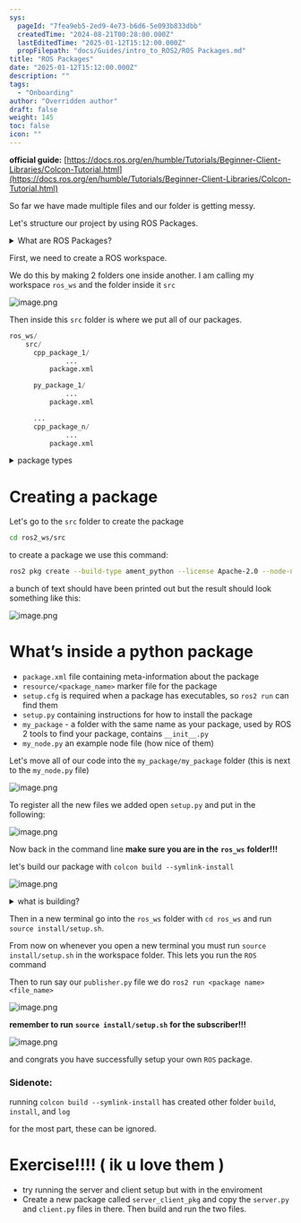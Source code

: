```yaml
---
sys:
  pageId: "7fea9eb5-2ed9-4e73-b6d6-5e093b833dbb"
  createdTime: "2024-08-21T00:28:00.000Z"
  lastEditedTime: "2025-01-12T15:12:00.000Z"
  propFilepath: "docs/Guides/intro_to_ROS2/ROS Packages.md"
title: "ROS Packages"
date: "2025-01-12T15:12:00.000Z"
description: ""
tags:
  - "Onboarding"
author: "Overridden author"
draft: false
weight: 145
toc: false
icon: ""
---
```


**official guide:** [https://docs.ros.org/en/humble/Tutorials/Beginner-Client-Libraries/Colcon-Tutorial.html](https://docs.ros.org/en/humble/Tutorials/Beginner-Client-Libraries/Colcon-Tutorial.html)

So far we have made multiple files and our folder is getting messy.

Let's structure our project by using ROS Packages.

<details>

<summary>What are ROS Packages?</summary>

ROS Packages are, as the name implies, packages of code that are highly sharable between ROS developers.

They consist of a folder, `package.xml` file, and source code

```python
      cpp_package_1/
		      ... imagine much code files here ..
          package.xml
```

</details>

First, we need to create a ROS workspace.

We do this by making 2 folders one inside another. I am calling my workspace `ros_ws` and the folder inside it `src`

![image.png](https://prod-files-secure.s3.us-west-2.amazonaws.com/d518164a-d88e-44d1-a4ee-3adb3bd8bce0/70706947-fd18-4537-a67b-e12946812d31/image.png?X-Amz-Algorithm=AWS4-HMAC-SHA256&X-Amz-Content-Sha256=UNSIGNED-PAYLOAD&X-Amz-Credential=ASIAZI2LB4665AQ342SE%2F20250217%2Fus-west-2%2Fs3%2Faws4_request&X-Amz-Date=20250217T110530Z&X-Amz-Expires=3600&X-Amz-Security-Token=IQoJb3JpZ2luX2VjEEkaCXVzLXdlc3QtMiJGMEQCIFmEOJv%2F6PD6Bx%2Bk0KwPCv7pcUaLMjJUFBN3m%2Bx0%2BXyFAiBQrOQBZSttxdwYLuDo4zaGbeqCRr4yX51viPQtmiAi8Sr%2FAwhyEAAaDDYzNzQyMzE4MzgwNSIM7e6ot%2FnwWi%2FoEohRKtwDpg9wmrYFfzfA0nt9g0VvFrxovPrGzNDgYmxdoS4Ews0K5RjeKeVJsEng%2FoOofXzZUI2THX4bfvQo9dq97ylrCZsKxVlkzD7mYAGQi8Q7xU3KzvfE%2BcMVl5gkrZxJFMosVkZlBTH4nCq4bhaa3pXXuBn7sHx6PtbYfpmhpKEsgSJZozMX4sqSuaW8pU5sJMUnYf0x0Jp4511LqpQuYgosNoB%2F2c%2Fq9%2B8xXE8j0MiDIPTaXLYIk8H44HJFZvf1ARvMC5tw1TFT6tM13njpopccj1TJvnUNPS8QxhTBpPWqg%2Bt90IZJoZ4ub%2F1dtQcYKKYW%2BYeCJp5jZbDqbenp5anStQsiqxHs4R7hMSMsrYiSvHLlQMYdg1IKt1d6cboMCOf2vruZfwdAXzvyVFkVYf0cjZdyv3GbBIuCAN0X%2FlPJBgstl0pPlGg0TaKeio1skAdhMaWQlYqp296FCKtfwrb8vB%2Fmsh1SWianZ9szypcxkRk%2FGsAEceIrHdRDDSGU1Lk8%2BF0jbPw2OhFGbsX5Uq47m6SZkMWOpCLMpo5QfiMA%2B8T5FWexLfwo4kXLSWcvhUbAN2IMiWqVswV3yWkpvzDR4YSvR%2FG8LNhMP%2FFZTZSC0JO2DKzeHqaI2%2FHaOE8wxerLvQY6pgFOeZI6332pfyf%2F3084Z56LuqqgO1w23Hv2aKzSFNA%2BCQDhp9q09h7mIVgZT497M%2BfqWmmuDI3aPjbe6A1OEFcbCtt6BacShR4FWn6%2FMjfPQz%2BDZ6HhqUlp7jFeReOlMhGPbhdeZY1Zqd2ld6mlH4R9HeVhVatNWJWROi%2BJvehvtN8jnVP3pxYvGN31LxVDhbQ6edykibxokn%2FpwT%2Bu6VqfZWkvgfx9&X-Amz-Signature=d38eca581e060f6cfe88b5a7143459a039e58fbf49e15b6e96d4914cf418bac8&X-Amz-SignedHeaders=host&x-id=GetObject)

Then inside this `src` folder is where we put all of our packages.

```python
ros_ws/
    src/
      cpp_package_1/
		      ...
          package.xml

      py_package_1/
		      ...
          package.xml

      ...
      cpp_package_n/
		      ...
          package.xml

```

<details>

<summary>package types</summary>

packages can be either `C++` or python.

the intern file structure is different for each but for this guide we will stick to creating python packages

</details>

# Creating a package

Let's go to the `src` folder to create the package

```bash
cd ros2_ws/src
```

to create a package we use this command:

```bash
ros2 pkg create --build-type ament_python --license Apache-2.0 --node-name my_node my_package
```

a bunch of text should have been printed out but the result should look something like this:

![image.png](https://prod-files-secure.s3.us-west-2.amazonaws.com/d518164a-d88e-44d1-a4ee-3adb3bd8bce0/e6cf1e3f-8512-4a3e-b131-079f800bf3e8/image.png?X-Amz-Algorithm=AWS4-HMAC-SHA256&X-Amz-Content-Sha256=UNSIGNED-PAYLOAD&X-Amz-Credential=ASIAZI2LB4665AQ342SE%2F20250217%2Fus-west-2%2Fs3%2Faws4_request&X-Amz-Date=20250217T110531Z&X-Amz-Expires=3600&X-Amz-Security-Token=IQoJb3JpZ2luX2VjEEkaCXVzLXdlc3QtMiJGMEQCIFmEOJv%2F6PD6Bx%2Bk0KwPCv7pcUaLMjJUFBN3m%2Bx0%2BXyFAiBQrOQBZSttxdwYLuDo4zaGbeqCRr4yX51viPQtmiAi8Sr%2FAwhyEAAaDDYzNzQyMzE4MzgwNSIM7e6ot%2FnwWi%2FoEohRKtwDpg9wmrYFfzfA0nt9g0VvFrxovPrGzNDgYmxdoS4Ews0K5RjeKeVJsEng%2FoOofXzZUI2THX4bfvQo9dq97ylrCZsKxVlkzD7mYAGQi8Q7xU3KzvfE%2BcMVl5gkrZxJFMosVkZlBTH4nCq4bhaa3pXXuBn7sHx6PtbYfpmhpKEsgSJZozMX4sqSuaW8pU5sJMUnYf0x0Jp4511LqpQuYgosNoB%2F2c%2Fq9%2B8xXE8j0MiDIPTaXLYIk8H44HJFZvf1ARvMC5tw1TFT6tM13njpopccj1TJvnUNPS8QxhTBpPWqg%2Bt90IZJoZ4ub%2F1dtQcYKKYW%2BYeCJp5jZbDqbenp5anStQsiqxHs4R7hMSMsrYiSvHLlQMYdg1IKt1d6cboMCOf2vruZfwdAXzvyVFkVYf0cjZdyv3GbBIuCAN0X%2FlPJBgstl0pPlGg0TaKeio1skAdhMaWQlYqp296FCKtfwrb8vB%2Fmsh1SWianZ9szypcxkRk%2FGsAEceIrHdRDDSGU1Lk8%2BF0jbPw2OhFGbsX5Uq47m6SZkMWOpCLMpo5QfiMA%2B8T5FWexLfwo4kXLSWcvhUbAN2IMiWqVswV3yWkpvzDR4YSvR%2FG8LNhMP%2FFZTZSC0JO2DKzeHqaI2%2FHaOE8wxerLvQY6pgFOeZI6332pfyf%2F3084Z56LuqqgO1w23Hv2aKzSFNA%2BCQDhp9q09h7mIVgZT497M%2BfqWmmuDI3aPjbe6A1OEFcbCtt6BacShR4FWn6%2FMjfPQz%2BDZ6HhqUlp7jFeReOlMhGPbhdeZY1Zqd2ld6mlH4R9HeVhVatNWJWROi%2BJvehvtN8jnVP3pxYvGN31LxVDhbQ6edykibxokn%2FpwT%2Bu6VqfZWkvgfx9&X-Amz-Signature=ddf6f5ce9c37f3abff303c67aadfd7e59f8d4b24ce6624367eac4321d0c90d55&X-Amz-SignedHeaders=host&x-id=GetObject)

# What’s inside a python package

- `package.xml` file containing meta-information about the package
- `resource/<package_name>` marker file for the package
- `setup.cfg` is required when a package has executables, so `ros2 run` can find them
- `setup.py` containing instructions for how to install the package
- `my_package` - a folder with the same name as your package, used by ROS 2 tools to find your package, contains `__init__.py`
- `my_node.py` an example node file (how nice of them)

Let's move all of our code into the `my_package/my_package` folder (this is next to the `my_node.py` file)

![image.png](https://prod-files-secure.s3.us-west-2.amazonaws.com/d518164a-d88e-44d1-a4ee-3adb3bd8bce0/9ce58f11-0da9-4d3e-b86d-506a9685d378/image.png?X-Amz-Algorithm=AWS4-HMAC-SHA256&X-Amz-Content-Sha256=UNSIGNED-PAYLOAD&X-Amz-Credential=ASIAZI2LB4665AQ342SE%2F20250217%2Fus-west-2%2Fs3%2Faws4_request&X-Amz-Date=20250217T110531Z&X-Amz-Expires=3600&X-Amz-Security-Token=IQoJb3JpZ2luX2VjEEkaCXVzLXdlc3QtMiJGMEQCIFmEOJv%2F6PD6Bx%2Bk0KwPCv7pcUaLMjJUFBN3m%2Bx0%2BXyFAiBQrOQBZSttxdwYLuDo4zaGbeqCRr4yX51viPQtmiAi8Sr%2FAwhyEAAaDDYzNzQyMzE4MzgwNSIM7e6ot%2FnwWi%2FoEohRKtwDpg9wmrYFfzfA0nt9g0VvFrxovPrGzNDgYmxdoS4Ews0K5RjeKeVJsEng%2FoOofXzZUI2THX4bfvQo9dq97ylrCZsKxVlkzD7mYAGQi8Q7xU3KzvfE%2BcMVl5gkrZxJFMosVkZlBTH4nCq4bhaa3pXXuBn7sHx6PtbYfpmhpKEsgSJZozMX4sqSuaW8pU5sJMUnYf0x0Jp4511LqpQuYgosNoB%2F2c%2Fq9%2B8xXE8j0MiDIPTaXLYIk8H44HJFZvf1ARvMC5tw1TFT6tM13njpopccj1TJvnUNPS8QxhTBpPWqg%2Bt90IZJoZ4ub%2F1dtQcYKKYW%2BYeCJp5jZbDqbenp5anStQsiqxHs4R7hMSMsrYiSvHLlQMYdg1IKt1d6cboMCOf2vruZfwdAXzvyVFkVYf0cjZdyv3GbBIuCAN0X%2FlPJBgstl0pPlGg0TaKeio1skAdhMaWQlYqp296FCKtfwrb8vB%2Fmsh1SWianZ9szypcxkRk%2FGsAEceIrHdRDDSGU1Lk8%2BF0jbPw2OhFGbsX5Uq47m6SZkMWOpCLMpo5QfiMA%2B8T5FWexLfwo4kXLSWcvhUbAN2IMiWqVswV3yWkpvzDR4YSvR%2FG8LNhMP%2FFZTZSC0JO2DKzeHqaI2%2FHaOE8wxerLvQY6pgFOeZI6332pfyf%2F3084Z56LuqqgO1w23Hv2aKzSFNA%2BCQDhp9q09h7mIVgZT497M%2BfqWmmuDI3aPjbe6A1OEFcbCtt6BacShR4FWn6%2FMjfPQz%2BDZ6HhqUlp7jFeReOlMhGPbhdeZY1Zqd2ld6mlH4R9HeVhVatNWJWROi%2BJvehvtN8jnVP3pxYvGN31LxVDhbQ6edykibxokn%2FpwT%2Bu6VqfZWkvgfx9&X-Amz-Signature=2672607e596394bc5af185dbdb613bbc2fcec0b34f00cbf2a053c4369091e2c4&X-Amz-SignedHeaders=host&x-id=GetObject)

To register all the new files we added open `setup.py` and put in the following:

![image.png](https://prod-files-secure.s3.us-west-2.amazonaws.com/d518164a-d88e-44d1-a4ee-3adb3bd8bce0/1cd7c262-4cae-4496-9d75-c178537d24a2/image.png?X-Amz-Algorithm=AWS4-HMAC-SHA256&X-Amz-Content-Sha256=UNSIGNED-PAYLOAD&X-Amz-Credential=ASIAZI2LB4665AQ342SE%2F20250217%2Fus-west-2%2Fs3%2Faws4_request&X-Amz-Date=20250217T110530Z&X-Amz-Expires=3600&X-Amz-Security-Token=IQoJb3JpZ2luX2VjEEkaCXVzLXdlc3QtMiJGMEQCIFmEOJv%2F6PD6Bx%2Bk0KwPCv7pcUaLMjJUFBN3m%2Bx0%2BXyFAiBQrOQBZSttxdwYLuDo4zaGbeqCRr4yX51viPQtmiAi8Sr%2FAwhyEAAaDDYzNzQyMzE4MzgwNSIM7e6ot%2FnwWi%2FoEohRKtwDpg9wmrYFfzfA0nt9g0VvFrxovPrGzNDgYmxdoS4Ews0K5RjeKeVJsEng%2FoOofXzZUI2THX4bfvQo9dq97ylrCZsKxVlkzD7mYAGQi8Q7xU3KzvfE%2BcMVl5gkrZxJFMosVkZlBTH4nCq4bhaa3pXXuBn7sHx6PtbYfpmhpKEsgSJZozMX4sqSuaW8pU5sJMUnYf0x0Jp4511LqpQuYgosNoB%2F2c%2Fq9%2B8xXE8j0MiDIPTaXLYIk8H44HJFZvf1ARvMC5tw1TFT6tM13njpopccj1TJvnUNPS8QxhTBpPWqg%2Bt90IZJoZ4ub%2F1dtQcYKKYW%2BYeCJp5jZbDqbenp5anStQsiqxHs4R7hMSMsrYiSvHLlQMYdg1IKt1d6cboMCOf2vruZfwdAXzvyVFkVYf0cjZdyv3GbBIuCAN0X%2FlPJBgstl0pPlGg0TaKeio1skAdhMaWQlYqp296FCKtfwrb8vB%2Fmsh1SWianZ9szypcxkRk%2FGsAEceIrHdRDDSGU1Lk8%2BF0jbPw2OhFGbsX5Uq47m6SZkMWOpCLMpo5QfiMA%2B8T5FWexLfwo4kXLSWcvhUbAN2IMiWqVswV3yWkpvzDR4YSvR%2FG8LNhMP%2FFZTZSC0JO2DKzeHqaI2%2FHaOE8wxerLvQY6pgFOeZI6332pfyf%2F3084Z56LuqqgO1w23Hv2aKzSFNA%2BCQDhp9q09h7mIVgZT497M%2BfqWmmuDI3aPjbe6A1OEFcbCtt6BacShR4FWn6%2FMjfPQz%2BDZ6HhqUlp7jFeReOlMhGPbhdeZY1Zqd2ld6mlH4R9HeVhVatNWJWROi%2BJvehvtN8jnVP3pxYvGN31LxVDhbQ6edykibxokn%2FpwT%2Bu6VqfZWkvgfx9&X-Amz-Signature=f3145c0199f5f02fc0c25e68c57670678bc557511cee08cd6a3e252d89c434d3&X-Amz-SignedHeaders=host&x-id=GetObject)

Now back in the command line **make sure you are in the** **`ros_ws`** **folder!!!**

let's build our package with `colcon build --symlink-install`

![image.png](https://prod-files-secure.s3.us-west-2.amazonaws.com/d518164a-d88e-44d1-a4ee-3adb3bd8bce0/2f2a0d27-b173-48fd-b189-5f5c0ce65619/image.png?X-Amz-Algorithm=AWS4-HMAC-SHA256&X-Amz-Content-Sha256=UNSIGNED-PAYLOAD&X-Amz-Credential=ASIAZI2LB4665AQ342SE%2F20250217%2Fus-west-2%2Fs3%2Faws4_request&X-Amz-Date=20250217T110530Z&X-Amz-Expires=3600&X-Amz-Security-Token=IQoJb3JpZ2luX2VjEEkaCXVzLXdlc3QtMiJGMEQCIFmEOJv%2F6PD6Bx%2Bk0KwPCv7pcUaLMjJUFBN3m%2Bx0%2BXyFAiBQrOQBZSttxdwYLuDo4zaGbeqCRr4yX51viPQtmiAi8Sr%2FAwhyEAAaDDYzNzQyMzE4MzgwNSIM7e6ot%2FnwWi%2FoEohRKtwDpg9wmrYFfzfA0nt9g0VvFrxovPrGzNDgYmxdoS4Ews0K5RjeKeVJsEng%2FoOofXzZUI2THX4bfvQo9dq97ylrCZsKxVlkzD7mYAGQi8Q7xU3KzvfE%2BcMVl5gkrZxJFMosVkZlBTH4nCq4bhaa3pXXuBn7sHx6PtbYfpmhpKEsgSJZozMX4sqSuaW8pU5sJMUnYf0x0Jp4511LqpQuYgosNoB%2F2c%2Fq9%2B8xXE8j0MiDIPTaXLYIk8H44HJFZvf1ARvMC5tw1TFT6tM13njpopccj1TJvnUNPS8QxhTBpPWqg%2Bt90IZJoZ4ub%2F1dtQcYKKYW%2BYeCJp5jZbDqbenp5anStQsiqxHs4R7hMSMsrYiSvHLlQMYdg1IKt1d6cboMCOf2vruZfwdAXzvyVFkVYf0cjZdyv3GbBIuCAN0X%2FlPJBgstl0pPlGg0TaKeio1skAdhMaWQlYqp296FCKtfwrb8vB%2Fmsh1SWianZ9szypcxkRk%2FGsAEceIrHdRDDSGU1Lk8%2BF0jbPw2OhFGbsX5Uq47m6SZkMWOpCLMpo5QfiMA%2B8T5FWexLfwo4kXLSWcvhUbAN2IMiWqVswV3yWkpvzDR4YSvR%2FG8LNhMP%2FFZTZSC0JO2DKzeHqaI2%2FHaOE8wxerLvQY6pgFOeZI6332pfyf%2F3084Z56LuqqgO1w23Hv2aKzSFNA%2BCQDhp9q09h7mIVgZT497M%2BfqWmmuDI3aPjbe6A1OEFcbCtt6BacShR4FWn6%2FMjfPQz%2BDZ6HhqUlp7jFeReOlMhGPbhdeZY1Zqd2ld6mlH4R9HeVhVatNWJWROi%2BJvehvtN8jnVP3pxYvGN31LxVDhbQ6edykibxokn%2FpwT%2Bu6VqfZWkvgfx9&X-Amz-Signature=1e60649beb867c550630f09ebc37f247343776f01d790b0a61e1035cc3688d49&X-Amz-SignedHeaders=host&x-id=GetObject)

<details>

<summary>what is building?</summary>

if you are a CS major at Rose-Hulman you will learn the answer to this in CSSE132

but TLDR; is it combines all the code files into one program that can be run easily 

</details>

Then in a new terminal go into the `ros_ws` folder with `cd ros_ws` and run `source install/setup.sh`. 

From now on whenever you open a new terminal you must run `source install/setup.sh` in the workspace folder. This lets you run the `ROS` command

Then to run say our `publisher.py` file we do `ros2 run <package name> <file_name>`

![image.png](https://prod-files-secure.s3.us-west-2.amazonaws.com/d518164a-d88e-44d1-a4ee-3adb3bd8bce0/4f4b1219-3a44-4632-aa0a-ce3471699f59/image.png?X-Amz-Algorithm=AWS4-HMAC-SHA256&X-Amz-Content-Sha256=UNSIGNED-PAYLOAD&X-Amz-Credential=ASIAZI2LB4665AQ342SE%2F20250217%2Fus-west-2%2Fs3%2Faws4_request&X-Amz-Date=20250217T110531Z&X-Amz-Expires=3600&X-Amz-Security-Token=IQoJb3JpZ2luX2VjEEkaCXVzLXdlc3QtMiJGMEQCIFmEOJv%2F6PD6Bx%2Bk0KwPCv7pcUaLMjJUFBN3m%2Bx0%2BXyFAiBQrOQBZSttxdwYLuDo4zaGbeqCRr4yX51viPQtmiAi8Sr%2FAwhyEAAaDDYzNzQyMzE4MzgwNSIM7e6ot%2FnwWi%2FoEohRKtwDpg9wmrYFfzfA0nt9g0VvFrxovPrGzNDgYmxdoS4Ews0K5RjeKeVJsEng%2FoOofXzZUI2THX4bfvQo9dq97ylrCZsKxVlkzD7mYAGQi8Q7xU3KzvfE%2BcMVl5gkrZxJFMosVkZlBTH4nCq4bhaa3pXXuBn7sHx6PtbYfpmhpKEsgSJZozMX4sqSuaW8pU5sJMUnYf0x0Jp4511LqpQuYgosNoB%2F2c%2Fq9%2B8xXE8j0MiDIPTaXLYIk8H44HJFZvf1ARvMC5tw1TFT6tM13njpopccj1TJvnUNPS8QxhTBpPWqg%2Bt90IZJoZ4ub%2F1dtQcYKKYW%2BYeCJp5jZbDqbenp5anStQsiqxHs4R7hMSMsrYiSvHLlQMYdg1IKt1d6cboMCOf2vruZfwdAXzvyVFkVYf0cjZdyv3GbBIuCAN0X%2FlPJBgstl0pPlGg0TaKeio1skAdhMaWQlYqp296FCKtfwrb8vB%2Fmsh1SWianZ9szypcxkRk%2FGsAEceIrHdRDDSGU1Lk8%2BF0jbPw2OhFGbsX5Uq47m6SZkMWOpCLMpo5QfiMA%2B8T5FWexLfwo4kXLSWcvhUbAN2IMiWqVswV3yWkpvzDR4YSvR%2FG8LNhMP%2FFZTZSC0JO2DKzeHqaI2%2FHaOE8wxerLvQY6pgFOeZI6332pfyf%2F3084Z56LuqqgO1w23Hv2aKzSFNA%2BCQDhp9q09h7mIVgZT497M%2BfqWmmuDI3aPjbe6A1OEFcbCtt6BacShR4FWn6%2FMjfPQz%2BDZ6HhqUlp7jFeReOlMhGPbhdeZY1Zqd2ld6mlH4R9HeVhVatNWJWROi%2BJvehvtN8jnVP3pxYvGN31LxVDhbQ6edykibxokn%2FpwT%2Bu6VqfZWkvgfx9&X-Amz-Signature=7d33891a66e14918d411107e1583c493b6ffc419a2e36631f8ff3e8283622a81&X-Amz-SignedHeaders=host&x-id=GetObject)

**remember to run** **`source install/setup.sh`** **for the subscriber!!!**

![image.png](https://prod-files-secure.s3.us-west-2.amazonaws.com/d518164a-d88e-44d1-a4ee-3adb3bd8bce0/02121119-dad4-49ec-8356-c956108b4243/image.png?X-Amz-Algorithm=AWS4-HMAC-SHA256&X-Amz-Content-Sha256=UNSIGNED-PAYLOAD&X-Amz-Credential=ASIAZI2LB4665AQ342SE%2F20250217%2Fus-west-2%2Fs3%2Faws4_request&X-Amz-Date=20250217T110531Z&X-Amz-Expires=3600&X-Amz-Security-Token=IQoJb3JpZ2luX2VjEEkaCXVzLXdlc3QtMiJGMEQCIFmEOJv%2F6PD6Bx%2Bk0KwPCv7pcUaLMjJUFBN3m%2Bx0%2BXyFAiBQrOQBZSttxdwYLuDo4zaGbeqCRr4yX51viPQtmiAi8Sr%2FAwhyEAAaDDYzNzQyMzE4MzgwNSIM7e6ot%2FnwWi%2FoEohRKtwDpg9wmrYFfzfA0nt9g0VvFrxovPrGzNDgYmxdoS4Ews0K5RjeKeVJsEng%2FoOofXzZUI2THX4bfvQo9dq97ylrCZsKxVlkzD7mYAGQi8Q7xU3KzvfE%2BcMVl5gkrZxJFMosVkZlBTH4nCq4bhaa3pXXuBn7sHx6PtbYfpmhpKEsgSJZozMX4sqSuaW8pU5sJMUnYf0x0Jp4511LqpQuYgosNoB%2F2c%2Fq9%2B8xXE8j0MiDIPTaXLYIk8H44HJFZvf1ARvMC5tw1TFT6tM13njpopccj1TJvnUNPS8QxhTBpPWqg%2Bt90IZJoZ4ub%2F1dtQcYKKYW%2BYeCJp5jZbDqbenp5anStQsiqxHs4R7hMSMsrYiSvHLlQMYdg1IKt1d6cboMCOf2vruZfwdAXzvyVFkVYf0cjZdyv3GbBIuCAN0X%2FlPJBgstl0pPlGg0TaKeio1skAdhMaWQlYqp296FCKtfwrb8vB%2Fmsh1SWianZ9szypcxkRk%2FGsAEceIrHdRDDSGU1Lk8%2BF0jbPw2OhFGbsX5Uq47m6SZkMWOpCLMpo5QfiMA%2B8T5FWexLfwo4kXLSWcvhUbAN2IMiWqVswV3yWkpvzDR4YSvR%2FG8LNhMP%2FFZTZSC0JO2DKzeHqaI2%2FHaOE8wxerLvQY6pgFOeZI6332pfyf%2F3084Z56LuqqgO1w23Hv2aKzSFNA%2BCQDhp9q09h7mIVgZT497M%2BfqWmmuDI3aPjbe6A1OEFcbCtt6BacShR4FWn6%2FMjfPQz%2BDZ6HhqUlp7jFeReOlMhGPbhdeZY1Zqd2ld6mlH4R9HeVhVatNWJWROi%2BJvehvtN8jnVP3pxYvGN31LxVDhbQ6edykibxokn%2FpwT%2Bu6VqfZWkvgfx9&X-Amz-Signature=fcdcfdfeea60b0439f59bbb55f9f81bd3f20dc68e2b3ba83ce4e89f184962336&X-Amz-SignedHeaders=host&x-id=GetObject)

and congrats you have successfully setup your own `ROS` package.

### Sidenote:

running `colcon build --symlink-install` has created other folder `build`, `install`, and `log`

for the most part, these can be ignored.

# Exercise!!!! ( ik u love them )

- try running the server and client setup but with in the enviroment
- Create a new package called `server_client_pkg` and copy the `server.py` and `client.py` files in there. Then build and run the two files.
